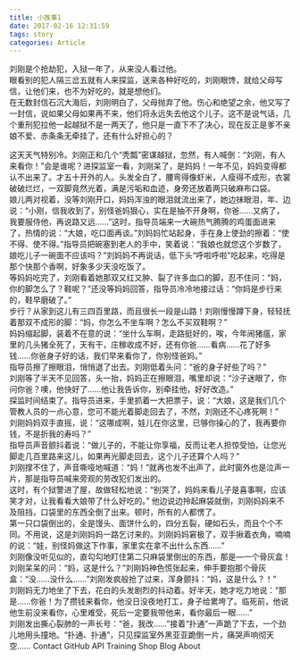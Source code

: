 ```yaml
---
title: 小故事1
date: 2017-02-16 12:31:59
tags: story
categories: Article
---
```

刘刚是个抢劫犯，入狱一年了，从来没人看过他。  
眼看别的犯人隔三岔五就有人来探监，送来各种好吃的，刘刚眼馋，就给父母写信，让他们来，也不为好吃的，就是想他们。  
在无数封信石沉大海后，刘刚明白了，父母抛弃了他。伤心和绝望之余，他又写了一封信，说如果父母如果再不来，他们将永远失去他这个儿子。这不是说气话，几个重刑犯拉他一起越狱不是一两天了，他只是一直下不了决心，现在反正是爹不亲娘不爱、赤条条无牵挂了，还有什么好担心的？  
<!--more-->
这天天气特别冷。刘刚正和几个“秃瓢”密谋越狱，忽然，有人喊倒：“刘刚，有人来看你！”会是谁呢？进探监室一看，刘刚呆了，是妈妈！一年不见，妈妈变得都认不出来了。才五十开外的人。头发全白了，腰弯得像虾米，人瘦得不成形，衣裳破破烂烂，一双脚竟然光着，满是污垢和血迹，身旁还放着两只破麻布口袋。  
娘儿两对视着，没等刘刚开口，妈妈浑浊的眼泪就流出来了，她边抹眼泪，年、边说：“小刚，信我收到了，别怪爸妈狠心，实在是抽不开身啊，你爸……又病了，我要服侍他，再说路又远……”这时，指导员端来一大碗热气腾腾的鸡蛋面进来了，热情的说：“大娘，吃口面再谈。”刘妈妈忙站起身，手在身上使劲的擦着：“使不得、使不得。”指导员把碗塞到老人的手中，笑着说：“我娘也就您这个岁数了，娘吃儿子一碗面不应该吗？”刘妈妈不再说话，低下头“呼啦呼啦”吃起来，吃得是那个快那个香啊，好象多少天没吃饭了。  
等妈妈吃完了，刘刚看着她那双又红又肿、裂了许多血口的脚，忍不住问：“妈，你的脚怎么了？鞋呢？”还没等妈妈回答，指导员冷冷地接过话：“你妈是步行来的，鞋早磨破了。”  
步行？从家到这儿有三四百里路，而且很长一段是山路！刘刚慢慢蹲下身，轻轻抚着那双不成形的脚：“妈，你怎么不坐车啊？怎么不买双鞋啊？”  
妈妈缩起脚，装着不在意的说：“坐什么车啊，走路挺好的，唉，今年闹猪瘟，家里的几头猪全死了，天有干，庄稼收成不好，还有你爸……看病……花了好多钱……你爸身子好的话，我们早来看你了，你别怪爸妈。”  
指导员擦了擦眼泪，悄悄退了出去。刘刚低着头问：“爸的身子好些了吗？”  
刘刚等了半天不见回答，头一抬，妈妈正在擦眼泪，嘴里却说：“沙子迷眼了，你问你爸？噢，他快好了……他让我告诉你，别牵挂他，好好改造。”  
探监时间结束了。指导员进来，手里抓着一大把票子，说：“大娘，这是我们几个管教人员的一点心意，您可不能光着脚走回去了，不然，刘刚还不心疼死啊！”  
刘刚妈妈双手直摇，说：“这哪成啊，娃儿在你这里，已够你操心的了，我再要你钱，不是折我的寿吗？”  
指导员声音颤抖着说：“做儿子的，不能让你享福，反而让老人担惊受怕，让您光脚走几百里路来这儿，如果再光脚走回去，这个儿子还算个人吗？”  
刘刚撑不住了，声音嘶哑地喊道：“妈！”就再也发不出声了，此时窗外也是泣声一片，那是指导员喊来旁观的劳改犯们发出的。  
这时，有个狱警进了屋，故做轻松地说：“别哭了，妈妈来看儿子是喜事啊，应该笑才对，让我看看大娘带了什么好吃的。” 他边说边拎起麻袋就倒，刘刚妈妈来不及阻挡，口袋里的东西全倒了出来。顿时，所有的人都愣了。  
第一只口袋倒出的，全是馒头、面饼什么的，四分五裂，硬如石头，而且个个不同。不用说，这是刘刚妈妈一路乞讨来的。刘刚妈妈窘极了，双手揪着衣角，喃喃的说：“娃，别怪妈做这下作事，家里实在拿不出什么东西……”  
刘刚像没听见似的，直勾勾地盯住第二只麻袋里倒出的东西，那是—一个骨灰盒！刘刚呆呆的问：“妈，这是什么？”刘刚妈神色慌张起来，伸手要抱那个骨灰盒：“没……没什么……”刘刚发疯般抢了过来，浑身颤抖：“妈，这是什么？！”  
刘刚妈无力地坐了下去，花白的头发剧烈的抖动着。好半天，她才吃力地说：“那是……你爸！为了攒钱来看你，他没日没夜地打工，身子给累垮了。临死前，他说他生前没来看你，心里难受，死后一定要我带他来，看你最后一眼……”  
刘刚发出撕心裂肺的一声长号：“爸，我改……”接着“扑通”一声跪了下去，一个劲儿地用头撞地。“扑通、扑通”，只见探监室外黑亚亚跪倒一片，痛哭声响彻天空……
Contact GitHub API Training Shop Blog About

